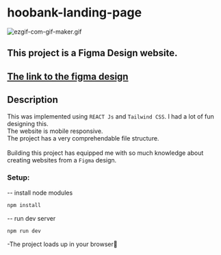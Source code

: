 # hoobank-landing-page

![ezgif-com-gif-maker.gif](https://i.postimg.cc/2SWpx2vb/ezgif-com-gif-maker.gif)

## This project is a Figma Design website.

## [The link to the figma design](https://www.figma.com/file/bUGIPys15E78w9bs1l4tgS/HooBank?type=design&node-id=310%3A486&mode=design&t=tGsgxSEPoE8ylgLy-1)

## Description

This was implemented using `REACT Js` and `Tailwind CSS`. I had a lot of fun designing this.<br>The website is mobile responsive.<br>The project has a very comprehendable file structure.<br><br>Building this project has equipped me with so much knowledge about creating websites from a `Figma` design.

### Setup:

-- install node modules

```sh
npm install
```

-- run dev server

```sh
npm run dev
```

-The project loads up in your browser🌟
